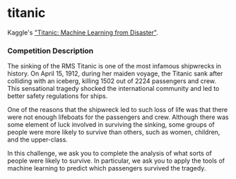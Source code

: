 # titanic
Kaggle's ["Titanic: Machine Learning from Disaster"](https://www.kaggle.com/c/titanic).

### Competition Description
The sinking of the RMS Titanic is one of the most infamous shipwrecks in history.  On April 15, 1912, during her maiden voyage, the Titanic sank after colliding with an iceberg, killing 1502 out of 2224 passengers and crew. This sensational tragedy shocked the international community and led to better safety regulations for ships.

One of the reasons that the shipwreck led to such loss of life was that there were not enough lifeboats for the passengers and crew. Although there was some element of luck involved in surviving the sinking, some groups of people were more likely to survive than others, such as women, children, and the upper-class.

In this challenge, we ask you to complete the analysis of what sorts of people were likely to survive. In particular, we ask you to apply the tools of machine learning to predict which passengers survived the tragedy.